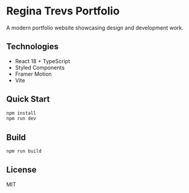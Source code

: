 # Regina Trevs Portfolio

A modern portfolio website showcasing design and development work.

## Technologies

- React 18 + TypeScript
- Styled Components
- Framer Motion
- Vite

## Quick Start

```bash
npm install
npm run dev
```

## Build

```bash
npm run build
```

## License

MIT
